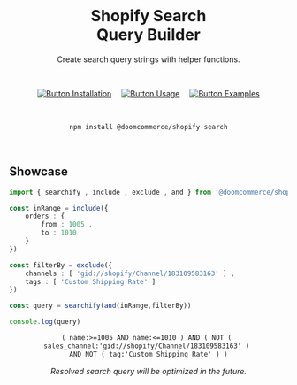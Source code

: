 
<br>

<div align = center >

# Shopify Search <br> Query Builder

Create search query strings with helper functions.

</div>

<br>

<div align = center >

[![Button Installation]][Installation]  
[![Button Usage]][Usage]  
[![Button Examples]][Examples]


<br>

```sh
npm install @doomcommerce/shopify-search
```

</div>

<br>

## Showcase

```ts
import { searchify , include , exclude , and } from '@doomcommerce/shopify-search'

const inRange = include({
    orders : {
        from : 1005 ,
        to : 1010
    }
})

const filterBy = exclude({
    channels : [ 'gid://shopify/Channel/183109583163' ] ,
    tags : [ 'Custom Shipping Rate' ]
})

const query = searchify(and(inRange,filterBy))

console.log(query)
```

<div align = center >

```txt
( name:>=1005 AND name:<=1010 ) AND ( NOT ( 
sales_channel:'gid://shopify/Channel/183109583163' ) 
AND NOT ( tag:'Custom Shipping Rate' ) )
```

*Resolved search query will be optimized in the future.*

</div>

<br>

<!----------------------------------------------------------------------------->

[Button Installation]: https://img.shields.io/badge/Installation-539c3f?style=for-the-badge&logoColor=white&logo=docusign
[Button Examples]: https://img.shields.io/badge/Examples-14539a?style=for-the-badge&logoColor=white&logo=apacheparquet
[Button Usage]: https://img.shields.io/badge/Usage-b85b4a?style=for-the-badge&logoColor=white&logo=applearcade


[Installation]: https://github.com/DoomCommerce/Shopify-Search/tree/Stable/Documentation/Installation.md
[Examples]: https://github.com/DoomCommerce/Shopify-Search/tree/Stable/Examples
[Usage]: https://github.com/DoomCommerce/Shopify-Search/tree/Stable/Documentation/Usage.md
